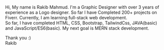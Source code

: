 <!-- - 👋 Hi, I’m @rakibmahmudanik
- 👀 I’m interested in web design.
- 🌱 I’m currently learning jS
- 💞️ I’m looking to collaborate on HTML and CSS Project -->

Hi, My name is Rakib Mahmud. I'm a Graphic Designer with over 3 years of experience as a Logo designer. So far I have Completed 200+ projects on Fiverr. Currently, I am learning full-stack web development. <br>
So far, I have completed HTML, CSS, Bootstrap, TailwindCss, JAVA(basic) and JavaScript/ES6(basic). My next goal is MERN stack development. 

Thank you :) <br>
Rakib

<!---
rakibmahmudanik/rakibmahmudanik is a ✨ special ✨ repository because its `README.md` (this file) appears on your GitHub profile.
You can click the Preview link to take a look at your changes.
--->
